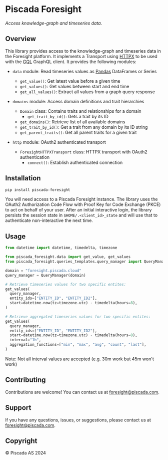 # Piscada Foresight

_*Access knowledge-graph and timeseries data.*_


## Overview

This library provides access to the knowledge-graph and timeseries data in the Foresight platform. It implements a Transport using [HTTPX](https://www.python-httpx.org/) to be used with the [GQL](https://gql.readthedocs.io/) GraphQL client. It provides the following modules:

- `data` module: Read timeseries values as [Pandas](https://pandas.pydata.org/) DataFrames or Series
  - `get_value()`: Get latest value before a given time
  - `get_values()`: Get values between start and end time
  - `get_all_values()`: Extract all values from a graph query response

- `domains` module: Access domain definitions and trait hierarchies
  - `Domain` class: Contains traits and relationships for a domain
    - `get_trait_by_id()`: Gets a trait by its ID
  - `get_domains()`: Retrieve list of all available domains
  - `get_trait_by_id()`: Get a trait from any domain by its ID string
  - `get_parent_traits()`: Get all parent traits for a given trait

- `http` module: OAuth2 authenticated transport
  - `ForesightHTTPXTransport` class: HTTPX transport with OAuth2 authentication
    - `connect()`: Establish authenticated connection


## Installation

```bash
pip install piscada-foresight
```

You will need access to a Piscada Foresight instance. The library uses the OAuth2 Authorization Code Flow with Proof Key for Code Exchange (PKCE) to act on behalf of your user. After an initial interactive login, the library persists the session state in `$HOME/.<client_id>_state` and will use that to authenticate non-interactive the next time.


## Usage

```python
from datetime import datetime, timedelta, timezone

from piscada_foresight.data import get_value, get_values
from piscada_foresight.queries_templates.query_manager import QueryManager

domain = "foresight.piscada.cloud"
query_manager = QueryManager(domain)

# Retrieve timeseries values for two specific entites:
get_values(
  query_manager,
  entity_ids=["ENTITY_ID", "ENTITY_ID2"],
  start=datetime.now(tz=timezone.utc) - timedelta(hours=8),
)

# Retrieve aggregated timeseries values for two specific entites:
get_values(
  query_manager,
  entity_ids=["ENTITY_ID", "ENTITY_ID2"],
  start=datetime.now(tz=timezone.utc) - timedelta(hours=8),
  interval="1h",
  aggregation_functions=["min", "max", "avg", "count", "last"],
)

```
Note: Not all interval values are accepted (e.g. 30m work but 45m won't work)

## Contributing

Contributions are welcome! You can contact us at [foresight@piscada.com](mailto:foresight@piscada.com).


## Support

If you have any questions, issues, or suggestions, please contact us at [foresight@piscada.com](mailto:foresight@piscada.com).


## Copyright

© Piscada AS 2024
